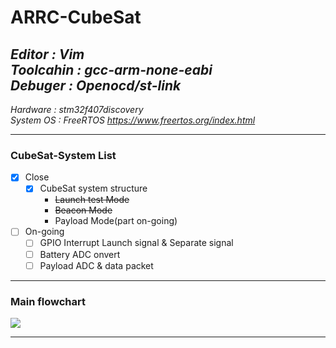 # ARRC-CubeSat
   *Editor : Vim*  
   *Toolcahin : gcc-arm-none-eabi*  
   *Debuger : Openocd/st-link*  
   -------------------------------
   *Hardware : stm32f407discovery*  
   *System OS : FreeRTOS <https://www.freertos.org/index.html>*  
   
***
### CubeSat-System List
- [x] Close
  - [x] CubeSat system structure
     - ~~Launch test Mode~~   
     - ~~Beacon Mode~~  
     - Payload Mode(part on-going) 
- [ ] On-going 
  - [ ] GPIO Interrupt Launch signal & Separate signal
  - [ ] Battery ADC onvert
  - [ ] Payload ADC & data packet
***
### Main flowchart
[![](https://mermaid.ink/img/eyJjb2RlIjoiZ3JhcGggVERcbiAgICBBW0NocmlzdG1hc10gLS0-fEdldCBtb25leXwgQihHbyBzaG9wcGluZylcbiAgICBCIC0tPiBDe0xldCBtZSB0aGlua31cbiAgICBDIC0tPnxPbmV8IERbTGFwdG9wXVxuICAgIEMgLS0-fFR3b3wgRVtpUGhvbmVdXG4gICAgQyAtLT58VGhyZWV8IEZbZmE6ZmEtY2FyIENhcl0iLCJtZXJtYWlkIjp7InRoZW1lIjoiZm9yZXN0In0sInVwZGF0ZUVkaXRvciI6ZmFsc2UsImF1dG9TeW5jIjp0cnVlLCJ1cGRhdGVEaWFncmFtIjpmYWxzZX0)](https://mermaid-js.github.io/mermaid-live-editor/edit##eyJjb2RlIjoiZ3JhcGggVERcbiAgICBBW0NocmlzdG1hc10gLS0-fEdldCBtb25leXwgQihHbyBzaG9wcGluZylcbiAgICBCIC0tPiBDe0xldCBtZSB0aGlua31cbiAgICBDIC0tPnxPbmV8IERbTGFwdG9wXVxuICAgIEMgLS0-fFR3b3wgRVtpUGhvbmVdXG4gICAgQyAtLT58VGhyZWV8IEZbZmE6ZmEtY2FyIENhcl0iLCJtZXJtYWlkIjoie1xuICBcInRoZW1lXCI6IFwiZm9yZXN0XCJcbn0iLCJ1cGRhdGVFZGl0b3IiOnRydWUsImF1dG9TeW5jIjp0cnVlLCJ1cGRhdGVEaWFncmFtIjp0cnVlfQ)
***
